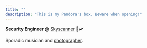 ```yaml
---
title: ""
description: "This is my Pandora's box. Beware when opening!"
---
```


**Security Engineer @** [Skyscanner](https://skyscanner.net) 💙🛩️

Sporadic musician and [photographer](https://instagram.com/diej99). 
